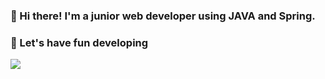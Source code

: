 ### 👋 Hi there! I'm a junior web developer using JAVA and Spring.  
### 🚀 Let's have fun developing  
 
 
<a href="mailto:﻿gag7ga@gmail.com?subject=안녕하세요. GitHub에서 보내는 메일입니다." target="_blank"><img src="https://img.shields.io/badge/Gmail-#EA4335?style=plastic&logo=Gmail&logoColor=#F9F54B5"/></a>






<!--
**OlttaeMelona/OlttaeMelona** is a ✨ _special_ ✨ repository because its `README.md` (this file) appears on your GitHub profile.

Here are some ideas to get you started:

- 🔭 I’m currently working on ...
- 🌱 I’m currently learning ...
- 👯 I’m looking to collaborate on ...
- 🤔 I’m looking for help with ...
- 💬 Ask me about ...
- 📫 How to reach me: ...
- 😄 Pronouns: ...
- ⚡ Fun fact: ...
-->
